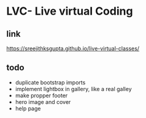 # LVC- Live virtual Coding

## link
https://sreejithksgupta.github.io/live-virtual-classes/

## todo
- duplicate bootstrap imports
- implement lightbox in gallery, like a real galley
- make propper footer
- hero image and cover
- help page